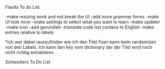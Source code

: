 Fiaults To do List

-make resizing work and not break the UI
-add more grammar forms
-make UI look nicer
-make settings to select what you want to learn
-make updater
-make icon
-add gerundien
-translate code not contens to English
-make entries relative to labels

*ich war dabei rauszufinden wie ich den Titel fixen kann beim randomizen von den Labels. Ich kann den key vom dictionary der der Titel wird noch nicht richtig extrahieren

Schiesslers To Do List
